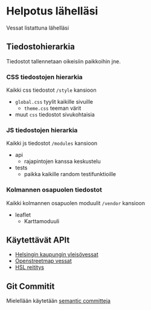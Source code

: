 # Helpotus lähelläsi

Vessat listattuna lähelläsi


## Tiedostohierarkia

Tiedostot tallennetaan oikeisiin paikkoihin jne.

### CSS tiedostojen hierarkia

Kaikki css tiedostot `/style` kansioon
- `global.css` tyylit kaikille sivuille
    - `theme.css` teeman värit
- muut `css` tiedostot sivukohtaisia

### JS tiedostojen hierarkia

Kaikki js tiedostot `/modules` kansioon
- api
    - rajapintojen kanssa keskustelu
- tests
    - paikka kaikille random testifunktioille

### Kolmannen osapuolen tiedostot

Kaikki kolmannen osapuolen moduulit `/vendor` kansioon
- leaflet
    - Karttamoduuli

## Käytettävät APIt
- [Helsingin kaupungin yleisövessat](https://api.hel.fi/servicemap/v2/unit/?page=1&page_size=200&only=street_address%2Clocation%2Cname%2Cmunicipality%2Caccessibility_shortcoming_count%2Cservice_nodes%2Ccontract_type&geometry=true&include=service_nodes%2Cservices%2Caccessibility_properties%2Cdepartment&service_node=94)
- [Openstreetmap vessat](https://overpass-api.de/api/interpreter?data=[out:json];node[%22amenity%22=%22toilets%22](around:10000,60.192059,%2024.945831);%20out%20meta;%20
)
- [HSL reititys](https://api.digitransit.fi/routing/v1/routers/hsl/index/graphql)

## Git Commitit
Mielellään käytetään [semantic committeja](https://gist.github.com/joshbuchea/6f47e86d2510bce28f8e7f42ae84c716)